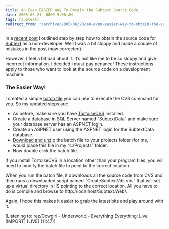 ```yaml
---
title: An Even EASIER Way To Obtain the Subtext Source Code
date: 2005-06-21 -0800 9:00 AM
tags: [subtext]
redirect_from: "/archive/2005/06/20/an-even-easier-way-to-obtain-the-subtext-source-code.aspx/"
---
```


In a [recent post](https://haacked.com/archive/2005/06/18/5155.aspx) I
outlined step by step how to obtain the source code for
[Subtext](https://sourceforge.net/projects/subtext/) as a non-developer.
Well I was a bit sloppy and made a couple of mistakes in the post (now
corrected).

However, I feel a bit bad about it. It’s not like me to be so sloppy and
give incorrect information. I decided I must pay penance! These
instructions apply to those who want to look at the source code on a
development machine.

### The Easier Way!

I created a simple [batch file](/code/GetSubtext.zip) you can use to
execute the CVS command for you. So my updated steps are:

-   As before, make sure you have
    [TortoiseCVS](http://www.tortoisecvs.org/) installed.
-   Create a database in SQL Server named “SubtextData” and make sure
    your database server has an ASPNET login.
-   Create an ASPNET user using the ASPNET login for the SubtextData
    database.
-   [Download and unzip](/code/GetSubtext.zip) the batch file to your
    projects folder (for me, I would place this file in my
    “c:\\Projects” folder.
-   Now double click the batch file.

If you install TortoiseCVS in a location other than your program files,
you will need to modify the batch file to point to the correct location.

When you run the batch file, it downloads all the source code from CVS
and then runs a downloaded script named “CreateSubtextVdir.vbs” that
will set up a virtual directory in IIS pointing to the correct location.
All you have to do is compile and browse to
http://localhost/Subtext.Web/.

Again, I hope this makes it easier to grab the latest bits and play
around with it.

[Listening to: rez/Cowgirl - Underworld - Everything Everything: Live
[IMPORT] [LIVE] (11:47)]

